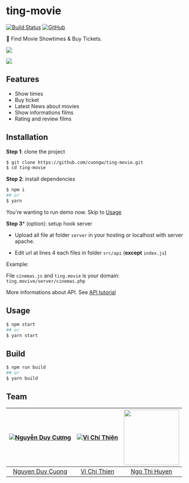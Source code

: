 # ting-movie

[![Build Status](https://travis-ci.org/cuongw/ting-movie.svg?branch=master)](https://travis-ci.org/cuongw/ting-movie)
[![GitHub](https://img.shields.io/github/license/cuongw/ting-movie.svg)](https://github.com/cuongw/ting-movie/blob/master/LICENSE)


🦄 Find Movie Showtimes & Buy Tickets.

![](screenshots/home.gif)

![](screenshots/showtime.gif)

## Features

- Show times
- Buy ticket
- Latest News about movies
- Show informations films
- Rating and review films

## Installation

**Step 1**: clone the project

```sh
$ git clone https://github.com/cuongw/ting-movie.git
$ cd ting-movie
```

**Step 2**: install dependencies

```sh
$ npm i
## or
$ yarn
```

You're wanting to run demo now. Skip to [Usage](#usage)

**Step 3*** (option): setup hook server

- Upload all file at folder `server` in your hosting or localhost with server apache.

- Edit url at lines 4 each files in folder `src/api` (**except** `index.js`)

Example:

File `cinemas.js` and `ting.movie` is your domain: `ting.movive/server/cinemas.php`

More informations about API. See [API tutorial](server/README.md)


## Usage

```sh
$ npm start
## or
$ yarn start
```

## Build

```sh
$ npm run build
## or
$ yarn build
```

## Team

| [![Nguyễn Duy Cương](https://github.com/cuongw.png?size=150)](https://github.com/cuongw) | [![Vi Chí Thiện](https://github.com/tvc12.png?size=150)](https://github.com/tvc12) | [<img src="https://github.com/HuyenNgo.png" width="150">](https://github.com/HuyenNgo) |
| :---: | :---: | :---: |
| [Nguyen Duy Cuong](https://github.com/cuongw) | [Vi Chi Thien](https://github.com/tvc12) | [Ngo Thi Huyen](https://github.com/HuyenNgo) |
